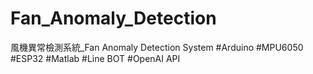 # Fan_Anomaly_Detection
風機異常檢測系統_Fan Anomaly Detection System   #Arduino #MPU6050 #ESP32 #Matlab #Line BOT #OpenAI API
